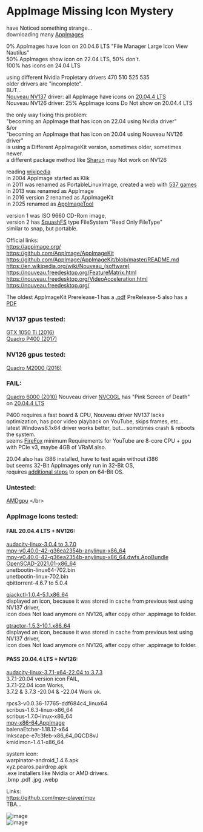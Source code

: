 # AppImage Missing Icon Mystery

have Noticed something strange... </br>
downloading many [AppImages](https://www.appimagehub.com/browse) </br>

0% AppImages have Icon on 20.04.6 LTS "File Manager Large Icon View Nautilus" </br>
50% AppImages show icon on 22.04 LTS, 50% don't.</br>
100% has icons on 24.04 LTS </br>

using different Nvidia Propietary drivers 470 510 525 535 </br>
older drivers are "incomplete". </br>
BUT...</br>
[Nouveau NV137](https://nouveau.freedesktop.org/CodeNames.html#nv110familymaxwell) driver: all AppImage have icons on [20.04.4 LTS](https://archive.org/details/pearOS_Monterey_64bit-12-beta-2021.07.01) </br>
Nouveau NV126 driver: 25% AppImage icons Do Not show on 20.04.4 LTS </br>

the only way fixing this problem: </br>
"becoming an AppImage that has icon on 22.04 using Nvidia driver"</br>
&/or </br>
"becoming an AppImage that has icon on 20.04 using Nouveau NV126 driver"</br>
is using a Different AppImageKit version, sometimes older, sometimes newer. </br>
a different package method like [Sharun](https://github.com/VHSgunzo/sharun) may Not work on NV126 </br>

reading [wikipedia](https://en.wikipedia.org/wiki/AppImage) </br>
in 2004 AppImage started as Klik </br>
in 2011 was renamed as PortableLinuxImage, created a web with [537 games](https://portablelinuxgames.org/) </br>
in 2013 was renamed as AppImage </br>
in 2016 version 2 renamed as AppImageKit </br>
in 2025 renamed as [AppImageTool](https://github.com/AppImage/appimagetool/releases/tag/continuous) </br>

version 1 was ISO 9660 CD-Rom image, </br>
version 2 has [SquashFS](https://en.wikipedia.org/wiki/SquashFS) type FileSystem "Read Only FileType" </br>
similar to snap, but portable. </br>

Official links: </br>
https://appimage.org/ </br>
https://github.com/AppImage/AppImageKit </br>
https://github.com/AppImage/AppImageKit/blob/master/README.md </br>
https://en.wikipedia.org/wiki/Nouveau_(software) </br>
https://nouveau.freedesktop.org/FeatureMatrix.html </br>
https://nouveau.freedesktop.org/VideoAcceleration.html </br>
https://nouveau.freedesktop.org/ </br>

The oldest AppImageKit Prerelease-1 has a [.pdf](https://github.com/AppImage/AppImageKit/releases/download/1/AppImage.Mythbusting.2020.pdf) PreRelease-5 also has a [PDF](https://github.com/AppImage/AppImageKit/releases/download/5/AppImage.pdf)


### NV137 gpus tested:  </br>
[GTX 1050 Ti (2016)](https://www.techpowerup.com/gpu-specs/geforce-gtx-1050-ti.c2885) </br>
[Quadro P400 (2017)](https://www.techpowerup.com/gpu-specs/quadro-p400.c2934) </br>

### NV126 gpus tested: </br>
[Quadro M2000 (2016)](https://www.techpowerup.com/gpu-specs/quadro-m2000.c2837) </br>

### FAIL: </br>
[Quadro 6000 (2010)](https://www.techpowerup.com/gpu-specs/quadro-6000.c896) Nouveau driver [NVC0GL](https://nouveau.freedesktop.org/CodeNames.html#NVC0) has "Pink Screen of Death" on [20.04.4 LTS](https://archive.org/details/pearOS_Monterey_64bit-12-beta-2021.07.01) </br>

P400 requires a fast board & CPU, Nouveau driver NV137 lacks optimization, has poor video playback on YouTube, skips frames, etc... </br>
latest Windows8.1x64 driver works better, but... sometimes crash & reboots the system. </br>
seems [FireFox](https://www.mozilla.org/en-US/firefox/all/desktop-release/) minimum Requirements for YouTube are 8-core CPU + gpu with PCIe v3, maybe 4GB of VRaM also. </br>

20.04 also has i386 installed, have to test again without i386 </br>
but seems 32-Bit AppImages only run in 32-Bit OS, </br>
requires [additional steps](https://github.com/RazZziel/PortableLinuxGames/wiki/Setup-a-64bit-system-to-run-32bit-appimages) to open on 64-Bit OS. </br>

### Untested: </br>
[AMDgpu](https://en.wikipedia.org/wiki/AMDgpu_(Linux_kernel_module)) </br>

### AppImage Icons tested: </br>
#### FAIL 20.04.4 LTS + NV126: </br>
[audacity-linux-3.0.4 to 3.7.0](https://github.com/audacity/audacity/releases/) </br>
[mpv-v0.40.0-42-g36ea2354b-anylinux-x86_64](https://github.com/pkgforge-dev/mpv-AppImage/releases) </br>
[mpv-v0.40.0-42-g36ea2354b-anylinux-x86_64.dwfs.AppBundle](https://github.com/pkgforge-dev/mpv-AppImage/releases) </br>
[OpenSCAD-2021.01-x86_64](https://github.com/openscad/openscad) </br>
unetbootin-linux64-702.bin </br>
unetbootin-linux-702.bin </br>
qbittorrent-4.6.7 to 5.0.4 </br>

[qjackctl-1.0.4-5.1.x86_64](https://www.appimagehub.com/p/1126620) </br>
 displayed an icon, because it was stored in cache from previous test using NV137 driver, </br>
 icon does Not load anymore on NV126, after copy other .appimage to folder. </br>

[qtractor-1.5.3-10.1.x86_64](https://www.appimagehub.com/p/1126633) </br>
 displayed an icon, because it was stored in cache from previous test using NV137 driver, </br>
 icon does Not load anymore on NV126, after copy other .appimage to folder. </br>

#### PASS 20.04.4 LTS + NV126: </br>
[audacity-linux-3.7.1-x64-22.04 to 3.7.3](https://github.com/audacity/audacity/releases/) </br> 
3.7.1-20.04 version icon FAIL, </br>
3.7.1-22.04 icon Works, </br>
3.7.2 & 3.7.3 -20.04 & -22.04 Work ok. </br>

rpcs3-v0.0.36-17765-ddf684c4_linux64 </br>
scribus-1.6.3-linux-x86_64 </br>
scribus-1.7.0-linux-x86_64 </br>
[mpv-x86-64.AppImage](https://www.appimagehub.com/p/2271789) </br>
balenaEtcher-1.18.12-x64  </br>
Inkscape-e7c3feb-x86_64_0QCD8vJ </br>
kmidimon-1.4.1-x86_64 </br>

system icon: </br>
warpinator-android_1.4.6.apk </br>
xyz.pearos.pairdrop.apk </br>
.exe installers like Nvidia or AMD drivers. </br>
.bmp .pdf .jpg .webp </br>

Links: </br>
https://github.com/mpv-player/mpv </br>
TBA... </br>

![image](https://github.com/user-attachments/assets/1a7367db-17ec-4647-9305-446cd0f88d22) </br>
![image](https://github.com/user-attachments/assets/4320c410-5fd9-4fd6-a797-e1ca2b360f04) </br>
